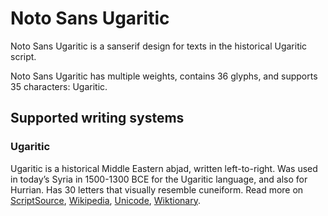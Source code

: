 
# Noto Sans Ugaritic

Noto Sans Ugaritic is a sanserif design for texts in the historical Ugaritic script. 

Noto Sans Ugaritic has multiple weights, contains 36 glyphs, and supports 35 characters: Ugaritic.


## Supported writing systems


### Ugaritic

Ugaritic is a historical Middle Eastern abjad, written left-to-right. Was used in today’s Syria in 1500-1300 BCE for the Ugaritic language, and also for Hurrian. Has 30 letters that visually resemble cuneiform. Read more on [ScriptSource](https://scriptsource.org/scr/Ugar), [Wikipedia](https://en.wikipedia.org/wiki/ISO_15924:Ugar), [Unicode](https://www.unicode.org/versions/Unicode13.0.0/ch11.pdf#G26461), [Wiktionary](https://en.wiktionary.org/wiki/Category:Ugaritic_script).

